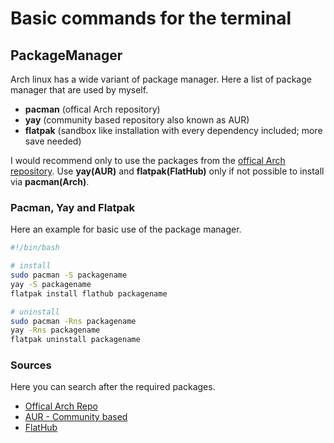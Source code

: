 # Basic commands for the terminal
## PackageManager
Arch linux has a wide variant of package manager. Here a list of package manager that are used by myself.
* **pacman** (offical Arch repository)
* **yay** (community based repository also known as AUR)
* **flatpak** (sandbox like installation with every dependency included; more save needed)

I would recommend only to use the packages from the [offical Arch repository](https://archlinux.org/packages/). Use **yay(AUR)** and **flatpak(FlatHub)** only if not possible to install via **pacman(Arch)**.

### Pacman, Yay and Flatpak
Here an example for basic use of the package manager.
```bash
#!/bin/bash

# install
sudo pacman -S packagename
yay -S packagename
flatpak install flathub packagename

# uninstall
sudo pacman -Rns packagename
yay -Rns packagename
flatpak uninstall packagename
```

### Sources
Here you can search after the required packages.
* [Offical Arch Repo](https://archlinux.org/packages/)
* [AUR - Community based](https://aur.archlinux.org/)
* [FlatHub](https://flathub.org/)